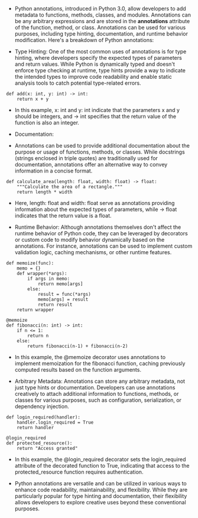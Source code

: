 * Python annotations, introduced in Python 3.0, allow developers to add metadata to functions, methods, classes, and modules. Annotations can be any arbitrary expressions and are stored in the __annotations__ attribute of the function, method, or class. Annotations can be used for various purposes, including type hinting, documentation, and runtime behavior modification. Here's a breakdown of Python annotations:

* Type Hinting:
One of the most common uses of annotations is for type hinting, where developers specify the expected types of parameters and return values. While Python is dynamically typed and doesn't enforce type checking at runtime, type hints provide a way to indicate the intended types to improve code readability and enable static analysis tools to catch potential type-related errors.

```
def add(x: int, y: int) -> int:
    return x + y

```

* In this example, x: int and y: int indicate that the parameters x and y should be integers, and -> int specifies that the return value of the function is also an integer.

* Documentation:
* Annotations can be used to provide additional documentation about the purpose or usage of functions, methods, or classes. While docstrings (strings enclosed in triple quotes) are traditionally used for documentation, annotations offer an alternative way to convey information in a concise format.

```
def calculate_area(length: float, width: float) -> float:
    """Calculate the area of a rectangle."""
    return length * width

```

* Here, length: float and width: float serve as annotations providing information about the expected types of parameters, while -> float indicates that the return value is a float.

* Runtime Behavior:
Although annotations themselves don't affect the runtime behavior of Python code, they can be leveraged by decorators or custom code to modify behavior dynamically based on the annotations. For instance, annotations can be used to implement custom validation logic, caching mechanisms, or other runtime features.

```
def memoize(func):
    memo = {}
    def wrapper(*args):
        if args in memo:
            return memo[args]
        else:
            result = func(*args)
            memo[args] = result
            return result
    return wrapper
```

```
@memoize
def fibonacci(n: int) -> int:
    if n <= 1:
        return n
    else:
        return fibonacci(n-1) + fibonacci(n-2)
```

* In this example, the @memoize decorator uses annotations to implement memoization for the fibonacci function, caching previously computed results based on the function arguments.

* Arbitrary Metadata:
Annotations can store any arbitrary metadata, not just type hints or documentation. Developers can use annotations creatively to attach additional information to functions, methods, or classes for various purposes, such as configuration, serialization, or dependency injection.

```
def login_required(handler):
    handler.login_required = True
    return handler

@login_required
def protected_resource():
    return "Access granted"

```

* In this example, the @login_required decorator sets the login_required attribute of the decorated function to True, indicating that access to the protected_resource function requires authentication.

* Python annotations are versatile and can be utilized in various ways to enhance code readability, maintainability, and flexibility. While they are particularly popular for type hinting and documentation, their flexibility allows developers to explore creative uses beyond these conventional purposes.